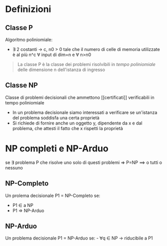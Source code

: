 # Definizioni 

## Classe P

Algoritmo poliniomiale: 
- ∃ 2 costanti -> c, n0 > 0 tale che il numero di celle di memoria utilizzate è al più n^c ∀ input di dim=n e ∀ n>n0

> La classe P è la classe dei problemi risolvibili in *tempo poliniomiale* delle dimensione n dell'istanza di ingresso

## Classe NP

Classe di problemi decisionali che ammettono [[certificati]] verificabili in tempo poliniomiale

- In un problema decisionale siamo interessati a verificare se un'istanza del problema soddisfa una certa proprietà
- Si richiede di fornire anche un oggetto y, dipendente da x e dal problema, che attesti il fatto che x rispetti la proprietà

# NP completi e NP-Arduo

se ∃ problema P che risolve uno solo di questi problemi => P=NP
==> o tutti o nessuno

## NP-Completo

Un prolema decisionale P1 = NP-Completo se:
- P1 ∈ a NP
- P1 => NP-Arduo

## NP-Arduo

Un problema decisionale P1 = NP-Arduo se:
		- ∀q ∈ NP -> riducibile a P1